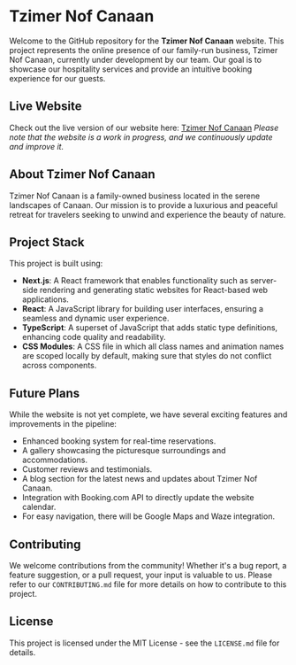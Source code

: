 # Tzimer Nof Canaan

Welcome to the GitHub repository for the **Tzimer Nof Canaan** website. This project represents the online presence of our family-run business, Tzimer Nof Canaan, currently under development by our team. Our goal is to showcase our hospitality services and provide an intuitive booking experience for our guests.

## Live Website

Check out the live version of our website here: [Tzimer Nof Canaan](https://tzimer-nof-canaan-3etd-gkncrn9pq-rinat-canaans-projects.vercel.app/)
*Please note that the website is a work in progress, and we continuously update and improve it.*

## About Tzimer Nof Canaan

Tzimer Nof Canaan is a family-owned business located in the serene landscapes of Canaan. Our mission is to provide a luxurious and peaceful retreat for travelers seeking to unwind and experience the beauty of nature.

## Project Stack

This project is built using:

- **Next.js**: A React framework that enables functionality such as server-side rendering and generating static websites for React-based web applications.
- **React**: A JavaScript library for building user interfaces, ensuring a seamless and dynamic user experience.
- **TypeScript**: A superset of JavaScript that adds static type definitions, enhancing code quality and readability.
- **CSS Modules**: A CSS file in which all class names and animation names are scoped locally by default, making sure that styles do not conflict across components.

## Future Plans

While the website is not yet complete, we have several exciting features and improvements in the pipeline:

- Enhanced booking system for real-time reservations.
- A gallery showcasing the picturesque surroundings and accommodations.
- Customer reviews and testimonials.
- A blog section for the latest news and updates about Tzimer Nof Canaan.
- Integration with Booking.com API to directly update the website calendar.
- For easy navigation, there will be Google Maps and Waze integration.

## Contributing

We welcome contributions from the community! Whether it's a bug report, a feature suggestion, or a pull request, your input is valuable to us. Please refer to our `CONTRIBUTING.md` file for more details on how to contribute to this project.

## License

This project is licensed under the MIT License - see the `LICENSE.md` file for details.
